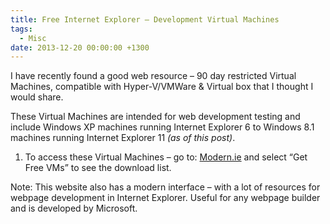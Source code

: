 ```yaml
---
title: Free Internet Explorer – Development Virtual Machines
tags:
  - Misc
date: 2013-12-20 00:00:00 +1300
---
```


I have recently found a good web resource – 90 day restricted Virtual Machines, compatible with Hyper-V/VMWare & Virtual box that I thought I would share.

These Virtual Machines are intended for web development testing and include Windows XP machines running Internet Explorer 6 to Windows 8.1 machines running Internet Explorer 11 _(as of this post)_.

  1. To access these Virtual Machines – go to: <a href="https://developer.microsoft.com/en-us/microsoft-edge/tools/vms/" target="_blank">Modern.ie</a> and select &#8220;Get Free VMs&#8221; to see the download list. 

Note: This website also has a modern interface – with a lot of resources for webpage development in Internet Explorer. Useful for any webpage builder and is developed by Microsoft.
